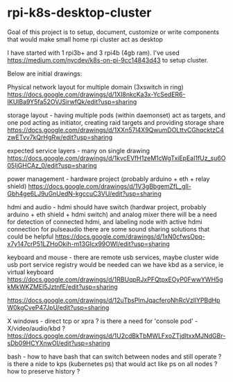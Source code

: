 # rpi-k8s-desktop-cluster


Goal of this project is to setup, document, customize or write components that would make small home rpi cluster act as desktop

I have started with 1 rpi3b+ and 3 rpi4b (4gb ram).
I've used https://medium.com/nycdev/k8s-on-pi-9cc14843d43 to setup cluster.


Below are initial drawings:

Physical network layout for multiple domain (3xswitch in ring)
https://docs.google.com/drawings/d/1XI8nkcKa3x-YcSedER6-IKUlBa9Y5fa52OVJSirwfQk/edit?usp=sharing

storage layout - having multiple pods (within daemonset) act as targets, and one pod acting as initiator, creating raid targets and providing storage share
https://docs.google.com/drawings/d/1XXn57l4X9QwumDOLttvCGhqcktzC4zwETvv7kQrHgRw/edit?usp=sharing

expected service layers - many on single drawing
https://docs.google.com/drawings/d/1kvcEVfH1zeM1cWgTxiEpEaI1fUz_su6O05IjGHCAz_0/edit?usp=sharing

power management - hardware project (probably arduino + eth + relay shield)
https://docs.google.com/drawings/d/1V3gBbgemZfL_gll-Gbh4ge6LJ9uGnUedN-kgccuC3VU/edit?usp=sharing

hdmi and audio - hdmi should have switch (hardwar project, probably arduino + eth shield + hdmi switch) and analog mixer
there will be a need for detection of connected hdmi, and labeling node with active hdmi connection
for pulseaudio there are some sound sharing solutions that could be helpful
https://docs.google.com/drawings/d/1xN0cfwsOpq-x7y147crP51LZHoOkih-m13GIcx99OWI/edit?usp=sharing

keyboard and mouse - there are remote usb services, maybe cluster wide usb port service registry would be needed
can we have kbd as a service, ie virtual keyboard
https://docs.google.com/drawings/d/1RBUqpRJxPFQtpxEOyP0FwwYWH5gkMkWKZMEl5JztnfE/edit?usp=sharing

https://docs.google.com/drawings/d/12uTbsPlmJqacferoNhRcVzllYPBdHpW0kgCveP47JpU/edit?usp=sharing

X windows - direct tcp or xpra ?
is there a need for 'console pod' - X/video/audio/kbd ?
https://docs.google.com/drawings/d/1U2cdBkTbMWLFxoZTjdltxxMJNdGBr-sDb09HCYXnwOI/edit?usp=sharing

bash - how to have bash that can switch between nodes and still operate ?
is there a nide to kps (kubernetes ps) that would act like ps on all nodes ?
how to preserve history ? 


